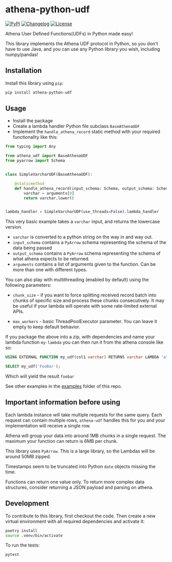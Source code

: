 # athena-python-udf

<!-- markdownlint-disable -->
[![PyPI](https://img.shields.io/pypi/v/athena-python-udf.svg)](https://pypi.org/project/athena-python-udf/)
[![Changelog](https://img.shields.io/github/v/release/dbt-athena/athena-python-udf?include_prereleases&label=changelog)](https://github.com/dbt-athena/athena-python-udf/releases)
[![License](https://img.shields.io/badge/license-Apache%202.0-blue.svg)](https://github.com/dbt-athena/athena-python-udf/blob/main/LICENSE)
<!-- markdownlint-restore -->

Athena User Defined Functions(UDFs) in Python made easy!

This library implements the Athena UDF protocol in Python,
so you don't have to use Java, and you can use any Python library you wish, including numpy/pandas!

## Installation

Install this library using `pip`:

```bash
pip install athena-python-udf
```

## Usage

- Install the package
- Create a lambda handler Python file subclass `BaseAthenaUDF`
- Implement the `handle_athena_record` static method with your required functionality like this:

```python
from typing import Any

from athena_udf import BaseAthenaUDF
from pyarrow import Schema


class SimpleVarcharUDF(BaseAthenaUDF):

    @staticmethod
    def handle_athena_record(input_schema: Schema, output_schema: Schema, arguments: list[Any]):
        varchar = arguments[0]
        return varchar.lower()


lambda_handler = SimpleVarcharUDF(use_threads=False).lambda_handler
```

This very basic example takes a `varchar` input, and returns the lowercase version.

- `varchar` is converted to a python string on the way in and way out.
- `input_schema` contains a `PyArrow` schema representing the schema of the data being passed
- `output_schema` contains a `PyArrow` schema representing the schema of what athena expects to be returned.
- `arguments` contains a list of arguments given to the function. Can be more than one with different types.

You can also play with multithreading (enabled by default) using the following parameters:

- `chunk_size` - if you want to force splitting received record batch into chunks of specific size
  and process these chunks consecutively.
  It may be useful if your lambda will operate with some rate-limited external APIs.

- `max_workers` - basic ThreadPoolExecutor parameter. You can leave it empty to keep default behavior.

If you package the above into a zip, with dependencies and name your lambda function `my-lambda`
you can then run it from the athena console like so:

```sql
USING EXTERNAL FUNCTION my_udf(col1 varchar) RETURNS varchar LAMBDA 'athena-test'

SELECT my_udf('FooBar');
```

Which will yield the result `foobar`

See other examples in the [examples](examples) folder of this repo.

## Important information before using

Each lambda instance will take multiple requests for the same query.
Each request can contain multiple rows, `athena-udf`
handles this for you and your implementation will receive a single row.

Athena will group your data into around 1MB chunks in a single request.
The maximum your function can return is 6MB per chunk.

This library uses `PyArrow`. This is a large library, so the Lambdas will be around 50MB zipped.

Timestamps seem to be truncated into Python `date` objects missing the time.

Functions can return one value only.
To return more complex data structures, consider returning a JSON payload and parsing on athena.

## Development

To contribute to this library, first checkout the code.
Then create a new virtual environment with all required dependencies and activate it:

```bash
poetry install
source .venv/bin/activate
```

To run the tests:

```bash
pytest
```

